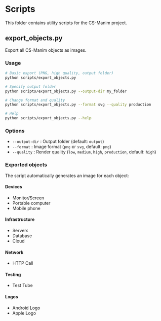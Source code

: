 # Scripts

This folder contains utility scripts for the CS-Manim project.

## export_objects.py

Export all CS-Manim objects as images.

### Usage

```bash
# Basic export (PNG, high quality, output folder)
python scripts/export_objects.py

# Specify output folder
python scripts/export_objects.py --output-dir my_folder

# Change format and quality
python scripts/export_objects.py --format svg --quality production

# Help
python scripts/export_objects.py --help
```

### Options

- `--output-dir` : Output folder (default: `output`)
- `--format` : Image format (`png` or `svg`, default: `png`)
- `--quality` : Render quality (`low`, `medium`, `high`, `production`, default: `high`)

### Exported objects

The script automatically generates an image for each object:

#### Devices

- Monitor/Screen
- Portable computer
- Mobile phone

#### Infrastructure

- Servers
- Database
- Cloud

#### Network

- HTTP Call

#### Testing

- Test Tube

#### Logos

- Android Logo
- Apple Logo
